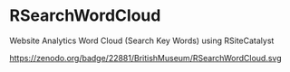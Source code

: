 # RSearchWordCloud
Website Analytics Word Cloud (Search Key Words) using RSiteCatalyst

https://zenodo.org/badge/22881/BritishMuseum/RSearchWordCloud.svg
